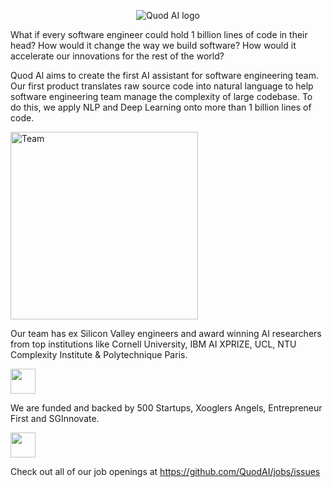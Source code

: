 <p align="center">
  <img src="https://uploads-ssl.webflow.com/5e5cb288c9fe845aa6a23577/5e61f580280007c802c95ac7_quod-ai-logo.png" alt="Quod AI logo"/>
</p>

What if every software engineer could hold 1 billion lines of code in their head? 
How would it change the way we build software? 
How would it accelerate our innovations for the rest of the world?

Quod AI aims to create the first AI assistant for software engineering team. Our first product translates raw source code into natural language to help software engineering team manage the complexity of large codebase. To do this, we apply NLP and Deep Learning onto more than 1 billion lines of code.

<img src="http://bit.ly/quod-ai-photo-team" alt="Team" width="300" />

Our team has ex Silicon Valley engineers and award winning AI researchers from top institutions like Cornell University, IBM AI XPRIZE, UCL, NTU Complexity Institute & Polytechnique Paris.

<img src="http://bit.ly/quod-ai-logo-schools" height="40" />

We are funded and backed by 500 Startups, Xooglers Angels, Entrepreneur First and SGInnovate.

<img src="http://bit.ly/quod-ai-logo-investors" height="40" />

Check out all of our job openings at https://github.com/QuodAI/jobs/issues
